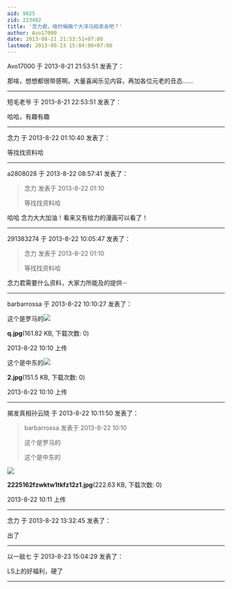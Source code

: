 ```yaml
---
aid: 9025
zid: 223482
title: '念力君，啥时候画个大洋马拍卖会吧？'
author: Avo17000
date: 2013-08-21 21:53:51+07:00
lastmod: 2013-08-23 15:04:00+07:00
---
```


Avo17000 于 2013-8-21 21:53:51 发表了：

那啥，想想都很带感啊。大量喜闻乐见内容，再加各位元老的丑态……

---------

短毛老爷 于 2013-8-21 22:53:51 发表了：

哈哈，有趣有趣

---------

念力 于 2013-8-22 01:10:40 发表了：

等找找资料哈

---------

a2808028 于 2013-8-22 08:57:41 发表了：

> 念力 发表于 2013-8-22 01:10
> 
> 等找找资料哈



哈哈 念力大大加油！看来又有给力的漫画可以看了！

---------

291383274 于 2013-8-22 10:05:47 发表了：

> 念力 发表于 2013-8-22 01:10
> 
> 等找找资料哈



念力君需要什么资料，大家力所能及的提供···

---------

barbarrossa 于 2013-8-22 10:10:27 发表了：

这个是罗马的![](https://cdn.jsdelivr.net/gh/lzjluzijie/beichao@main/img/101019yoh6zl9llyoyxiz6.jpg)



**q.jpg**(161.82 KB, 下载次数: 0)



2013-8-22 10:10 上传



这个是中东的![](https://cdn.jsdelivr.net/gh/lzjluzijie/beichao@main/img/101019gwg7xu7dg5wkdddg.jpg)



**2.jpg**(151.5 KB, 下载次数: 0)



2013-8-22 10:10 上传

---------

揭发真相孙云晓 于 2013-8-22 10:11:50 发表了：

> barbarrossa 发表于 2013-8-22 10:10
> 
> 这个是罗马的
> 
> 这个是中东的



![](https://cdn.jsdelivr.net/gh/lzjluzijie/beichao@main/img/101147zs3iuvypsy8r3uu1.jpg)



**2225162fzwktw1tkfz12z1.jpg**(222.63 KB, 下载次数: 0)



2013-8-22 10:11 上传

---------

念力 于 2013-8-22 13:32:45 发表了：

出了

---------

以一敌七 于 2013-8-23 15:04:29 发表了：

LS上的好福利，硬了

---------

